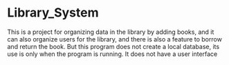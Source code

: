 # Library_System
This is a project for organizing data in the library by adding books, and it can also organize users for the library, and there is also a feature to borrow and return the book. But this program does not create a local database, its use is only when the program is running. It does not have a user interface
